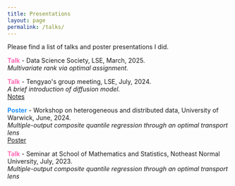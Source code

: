 ```yaml
---
title: Presentations
layout: page
permalink: /talks/
---
```


Please find a list of talks and poster presentations I did. 

<span style = "font-weight: bold; color: #FF69B4">Talk</span> - Data Science Society, LSE, March, 2025. <br /> *Multivariate rank via optimal assignment.* <br />

<span style = "font-weight: bold; color: #FF69B4">Talk</span> - Tengyao's group meeting, LSE, July, 2024. <br /> *A brief introduction of diffusion model.* <br /> [Notes](/assets/papers/DM.pdf)

<span style = "font-weight: bold;  color: #1E90FF">Poster</span> - Workshop on heterogeneous and distributed data, University of Warwick, June, 2024. <br /> *Multiple-output composite quantile regression through an optimal transport lens* <br /> [Poster](/assets/papers/yang24_poster.pdf)

<span style = "font-weight: bold;  color: #FF69B4">Talk</span> - Seminar at School of Mathematics and Statistics, Notheast Normal University, July, 2023. <br /> *Multiple-output composite quantile regression through an optimal transport lens* <br />

